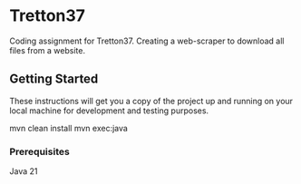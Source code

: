 # Tretton37

Coding assignment for Tretton37. 
Creating a web-scraper to download all files from a website.

## Getting Started

These instructions will get you a copy of the project up and running on your local machine for development and testing purposes.

mvn clean install
mvn exec:java

### Prerequisites

Java 21
